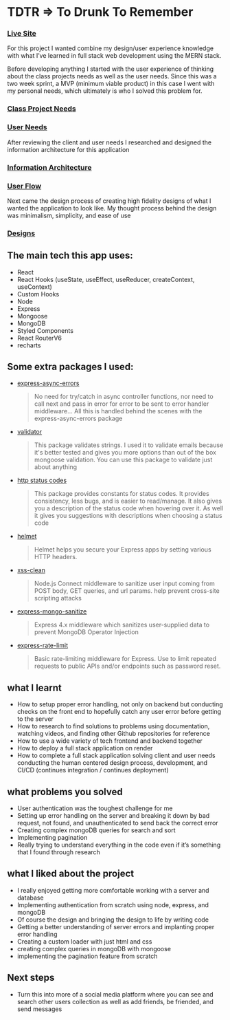 # TDTR => To Drunk To Remember

### [Live Site](https://chrisharley.io/)

For this project I wanted combine my design/user experience knowledge with what I’ve learned in full stack web development using the MERN stack.

Before developing anything I started with the user experience of thinking about the class projects needs as well as the user needs. Since this was a two week sprint, a MVP (minimum viable product) in this case I went with my personal needs, which ultimately is who I solved this problem for.

### [Class Project Needs](https://www.notion.so/Class-Project-Needs-a851f568f57242d39dc8c9813c0bb5f1)

### [User Needs](https://www.notion.so/Personal-Needs-81c8584e66fa4950a53b2c702fe3cb19)

After reviewing the client and user needs I researched and designed the information architecture for this application

### [Information Architecture](https://www.figma.com/file/nNkKdpeDNBzyvU9ObTfoBP/Information-Architecture)

### [User Flow](https://www.figma.com/file/paclPNy2tqpoKXQ3CcjTsh/User-Flow?node-id=0%3A1)

Next came the design process of creating high fidelity designs of what I wanted the application to look like. My thought process behind the design was minimalism, simplicity, and ease of use

### [Designs](https://www.figma.com/file/JrtbLcHt61qyx76Ztqwcxx/Designs?node-id=4%3A11)

## The main tech this app uses:

- React
- React Hooks (useState, useEffect, useReducer, createContext, useContext)
- Custom Hooks
- Node
- Express
- Mongoose
- MongoDB
- Styled Components
- React RouterV6
- recharts

## Some extra packages I used:

- [express-async-errors](https://www.npmjs.com/package/express-async-errors)
  > No need for try/catch in async controller functions, nor need to call next and pass in error for error to be sent to error handler middleware... All this is handled behind the scenes with the express-async-errors package
- [validator](https://www.npmjs.com/package/validator)
  > This package validates strings. I used it to validate emails because it's better tested and gives you more options than out of the box mongoose validation. You can use this package to validate just about anything
- [http status codes](https://www.npmjs.com/package/http-status-codes)
  > This package provides constants for status codes. It provides consistency, less bugs, and is easier to read/manage. It also gives you a description of the status code when hovering over it. As well it gives you suggestions with descriptions when choosing a status code
- [helmet](https://www.npmjs.com/package/helmet)
  > Helmet helps you secure your Express apps by setting various HTTP headers.
- [xss-clean]()
  > Node.js Connect middleware to sanitize user input coming from POST body, GET queries, and url params. help prevent cross-site scripting attacks
- [express-mongo-sanitize](https://www.npmjs.com/package/express-mongo-sanitize)
  > Express 4.x middleware which sanitizes user-supplied data to prevent MongoDB Operator Injection
- [express-rate-limit](https://www.npmjs.com/package/express-rate-limit)
  > Basic rate-limiting middleware for Express. Use to limit repeated requests to public APIs and/or endpoints such as password reset.

## what I learnt

- How to setup proper error handling, not only on backend but conducting checks on the front end to hopefully catch any user error before getting to the server
- How to research to find solutions to problems using documentation, watching videos, and finding other Github repositories for reference
- How to use a wide variety of tech frontend and backend together
- How to deploy a full stack application on render
- How to complete a full stack application solving client and user needs conducting the human centered design process, development, and CI/CD (continues integration / continues deployment)

## what problems you solved

- User authentication was the toughest challenge for me
- Setting up error handling on the server and breaking it down by bad request, not found, and unauthenticated to send back the correct error
- Creating complex mongoDB queries for search and sort
- Implementing pagination
- Really trying to understand everything in the code even if it’s something that I found through research

## what I liked about the project

- I really enjoyed getting more comfortable working with a server and database
- Implementing authentication from scratch using node, express, and mongoDB
- Of course the design and bringing the design to life by writing code
- Getting a better understanding of server errors and implanting proper error handling
- Creating a custom loader with just html and css
- creating complex queries in mongoDB with mongoose
- implementing the pagination feature from scratch

## Next steps

- Turn this into more of a social media platform where you can see and search other users collection as well as add friends, be friended, and send messages
